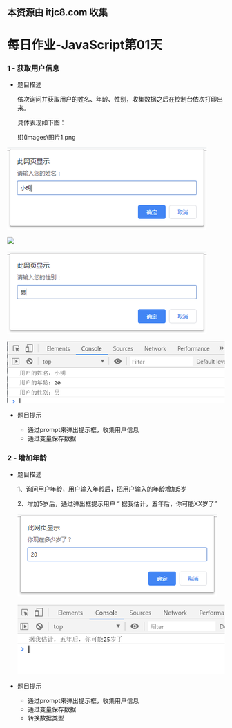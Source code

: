 ## 本资源由 itjc8.com 收集
# 每日作业-JavaScript第01天

### 1 - 获取用户信息

- 题目描述

   依次询问并获取用户的姓名、年龄、性别，收集数据之后在控制台依次打印出来。

   具体表现如下图：

  ![](images\图片1.png

![](images\图片1.png)

![](images\图片2.png)

![](images\图片3.png)

![](images\图片4.png)

- 题目提示

   - 通过prompt来弹出提示框，收集用户信息
   - 通过变量保存数据

   

### 2 - 增加年龄

- 题目描述

  1、询问用户年龄，用户输入年龄后，把用户输入的年龄增加5岁

  2、增加5岁后，通过弹出框提示用户 “ 据我估计，五年后，你可能XX岁了”

  ![](images/图片5.png)

  ![](images/图片6.png)

- 题目提示

  - 通过prompt来弹出提示框，收集用户信息
  - 通过变量保存数据
  - 转换数据类型